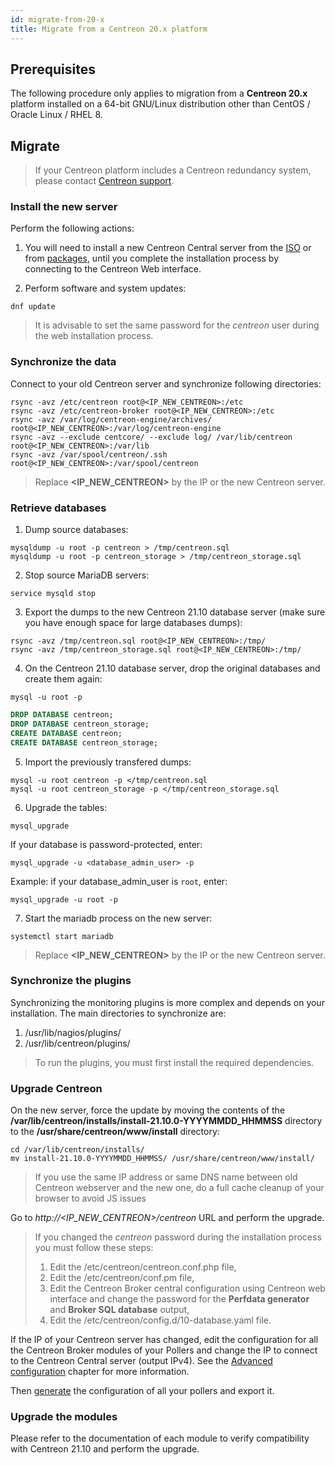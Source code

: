 ```yaml
---
id: migrate-from-20-x
title: Migrate from a Centreon 20.x platform
---
```


## Prerequisites

The following procedure only applies to migration from a **Centreon 20.x**
platform installed on a 64-bit GNU/Linux distribution other than CentOS /
Oracle Linux / RHEL 8.

## Migrate

> If your Centreon platform includes a Centreon redundancy system, please 
> contact [Centreon support](https://centreon.force.com).

### Install the new server

Perform the following actions:

1. You will need to install a new Centreon Central server from the
[ISO](../installation/installation-of-a-central-server/using-centreon-iso) or from
[packages](../installation/installation-of-a-central-server/using-packages), until you
complete the installation process by connecting to the Centreon Web interface.

2. Perform software and system updates:

```shell
dnf update
```

> It is advisable to set the same password for the *centreon* user during the web
> installation process.

### Synchronize the data

Connect to your old Centreon server and synchronize following directories:

```shell
rsync -avz /etc/centreon root@<IP_NEW_CENTREON>:/etc
rsync -avz /etc/centreon-broker root@<IP_NEW_CENTREON>:/etc
rsync -avz /var/log/centreon-engine/archives/ root@<IP_NEW_CENTREON>:/var/log/centreon-engine
rsync -avz --exclude centcore/ --exclude log/ /var/lib/centreon root@<IP_NEW_CENTREON>:/var/lib
rsync -avz /var/spool/centreon/.ssh root@<IP_NEW_CENTREON>:/var/spool/centreon
```

> Replace **\<IP_NEW_CENTREON\>** by the IP or the new Centreon server.

### Retrieve databases

1. Dump source databases:

```shell
mysqldump -u root -p centreon > /tmp/centreon.sql
mysqldump -u root -p centreon_storage > /tmp/centreon_storage.sql
```

2. Stop source MariaDB servers:

```shell
service mysqld stop
```

3. Export the dumps to the new Centreon 21.10 database server (make sure you
have enough space for large databases dumps):

```shell
rsync -avz /tmp/centreon.sql root@<IP_NEW_CENTREON>:/tmp/
rsync -avz /tmp/centreon_storage.sql root@<IP_NEW_CENTREON>:/tmp/
```

4. On the Centreon 21.10 database server, drop the original databases and
create them again:

```shell
mysql -u root -p
```

```SQL
DROP DATABASE centreon;
DROP DATABASE centreon_storage;
CREATE DATABASE centreon;
CREATE DATABASE centreon_storage;
```

5. Import the previously transfered dumps:

```shell
mysql -u root centreon -p </tmp/centreon.sql
mysql -u root centreon_storage -p </tmp/centreon_storage.sql
```

6. Upgrade the tables:

```shell
mysql_upgrade
```

If your database is password-protected, enter:

```shell
mysql_upgrade -u <database_admin_user> -p
```

Example: if your database_admin_user is `root`, enter:

```
mysql_upgrade -u root -p
```

7. Start the mariadb process on the new server:

```shell
systemctl start mariadb
```

> Replace **\<IP_NEW_CENTREON\>** by the IP or the new Centreon server.

### Synchronize the plugins

Synchronizing the monitoring plugins is more complex and depends on your
installation. The main directories to synchronize are:

1. /usr/lib/nagios/plugins/
2. /usr/lib/centreon/plugins/

> To run the plugins, you must first install the required dependencies.

### Upgrade Centreon

On the new server, force the update by moving the contents of the
**/var/lib/centreon/installs/install-21.10.0-YYYYMMDD\_HHMMSS** directory to
the **/usr/share/centreon/www/install** directory:

```shell
cd /var/lib/centreon/installs/
mv install-21.10.0-YYYYMMDD_HHMMSS/ /usr/share/centreon/www/install/
```

> If you use the same IP address or same DNS name between old Centreon webserver
> and the new one, do a full cache cleanup of your browser to avoid JS issues

Go to *http://\<IP_NEW_CENTREON\>/centreon* URL and perform the upgrade.

> If you changed the *centreon* password during the installation process you must
> follow these steps:
>
> 1. Edit the /etc/centreon/centreon.conf.php file,
> 2. Edit the /etc/centreon/conf.pm file,
> 3. Edit the Centreon Broker central configuration using Centreon web interface
> and change the password for the **Perfdata generator** and **Broker SQL
> database** output,
> 4. Edit the /etc/centreon/config.d/10-database.yaml file.

If the IP of your Centreon server has changed, edit the configuration for all
the Centreon Broker modules of your Pollers and change the IP to connect to
the Centreon Central server (output IPv4). See the [Advanced
configuration](../monitoring/monitoring-servers/advanced-configuration#tcp-outputs)
chapter for more information.

Then [generate](../monitoring/monitoring-servers/deploying-a-configuration) the
configuration of all your pollers and export it.

### Upgrade the modules

Please refer to the documentation of each module to verify compatibility with
Centreon 21.10 and perform the upgrade.
